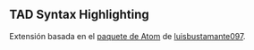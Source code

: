 ## TAD Syntax Highlighting
Extensión basada en el [paquete de Atom](https://github.com/luisbustamante097/language-tad-aed2) de [luisbustamante097](https://github.com/luisbustamante097/).